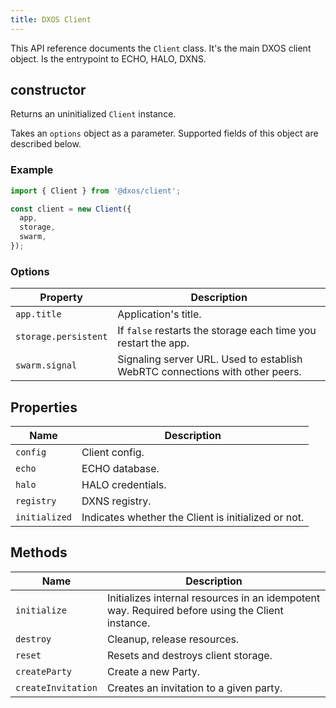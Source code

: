 ```yaml
---
title: DXOS Client
---
```


This API reference documents the `Client` class. It's the main DXOS client object. Is the entrypoint to ECHO, HALO, DXNS.

## constructor

Returns an uninitialized `Client` instance.

Takes an `options` object as a parameter. Supported fields of this object are described below.

### Example

```jsx
import { Client } from '@dxos/client';

const client = new Client({
  app,
  storage,
  swarm,
});
```

### Options

| Property             | Description                                                                  |
| -------------------- | ---------------------------------------------------------------------------- |
| `app.title`          | Application's title.                                                         |
| `storage.persistent` | If `false` restarts the storage each time you restart the app.               |
| `swarm.signal`       | Signaling server URL. Used to establish WebRTC connections with other peers. |

## Properties

| Name          | Description                                         |
| ------------- | --------------------------------------------------- |
| `config`      | Client config.                                      |
| `echo`        | ECHO database.                                      |
| `halo`        | HALO credentials.                                   |
| `registry`    | DXNS registry.                                      |
| `initialized` | Indicates whether the Client is initialized or not. |

## Methods

| Name               | Description                                                                                     |
| ------------------ | ----------------------------------------------------------------------------------------------- |
| `initialize`       | Initializes internal resources in an idempotent way. Required before using the Client instance. |
| `destroy`          | Cleanup, release resources.                                                                     |
| `reset`            | Resets and destroys client storage.                                                             |
| `createParty`      | Create a new Party.                                                                             |
| `createInvitation` | Creates an invitation to a given party.                                                         |
